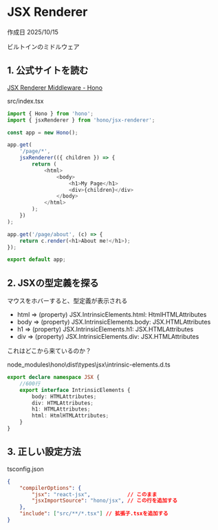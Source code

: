 # JSX Renderer

作成日 2025/10/15

ビルトインのミドルウェア

## 1. 公式サイトを読む

[JSX Renderer Middleware - Hono](https://hono.dev/docs/middleware/builtin/jsx-renderer)

src/index.tsx

```typescript
import { Hono } from 'hono';
import { jsxRenderer } from 'hono/jsx-renderer';

const app = new Hono();

app.get(
    '/page/*',
    jsxRenderer(({ children }) => {
        return (
            <html>
                <body>
                    <h1>My Page</h1>
                    <div>{children}</div>
                </body>
            </html>
        );
    })
);

app.get('/page/about', (c) => {
    return c.render(<h1>About me!</h1>);
});

export default app;
```

## 2. JSXの型定義を探る

マウスをホバーすると、型定義が表示される

- html => (property) JSX.IntrinsicElements.html: HtmlHTMLAttributes
- body => (property) JSX.IntrinsicElements.body: JSX.HTMLAttributes
- h1 => (property) JSX.IntrinsicElements.h1: JSX.HTMLAttributes
- div => (property) JSX.IntrinsicElements.div: JSX.HTMLAttributes

これはどこから来ているのか？

node_modules\hono\dist\types\jsx\intrinsic-elements.d.ts

```typescript
export declare namespace JSX {
    //600行
    export interface IntrinsicElements {
        body: HTMLAttributes;
        div: HTMLAttributes;
        h1: HTMLAttributes;
        html: HtmlHTMLAttributes;
    }
}
```

## 3. 正しい設定方法

tsconfig.json

```json
{
    "compilerOptions": {
        "jsx": "react-jsx",            // このまま
        "jsxImportSource": "hono/jsx", // この行を追加する
    },
    "include": ["src/**/*.tsx"] // 拡張子.tsxを追加する
}
```

